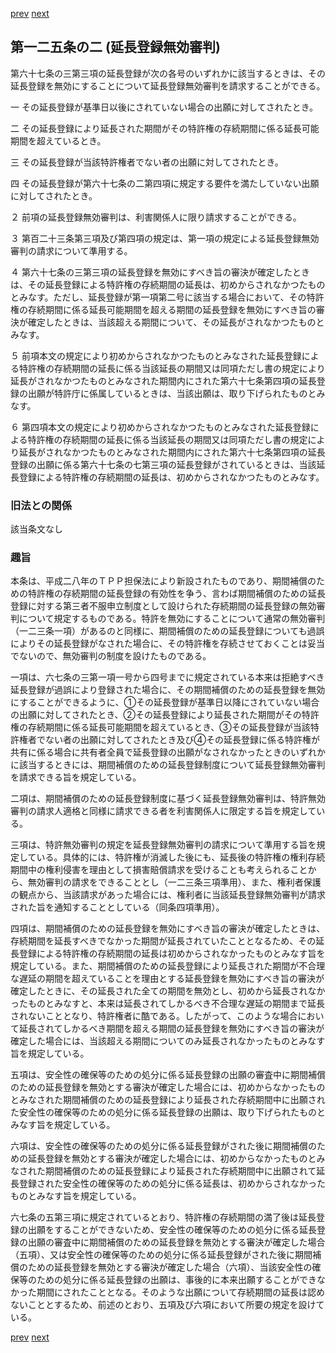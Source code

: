 [prev](/specific/markdowns/特許法/184_Mp-Ch_6-At_125.md)
[next](/specific/markdowns/特許法/186_Mp-Ch_6-At_125_3.md)
## 第一二五条の二 (延長登録無効審判)
第六十七条の三第三項の延長登録が次の各号のいずれかに該当するときは、その延長登録を無効にすることについて延長登録無効審判を請求することができる。

一 その延長登録が基準日以後にされていない場合の出願に対してされたとき。

二 その延長登録により延長された期間がその特許権の存続期間に係る延長可能期間を超えているとき。

三 その延長登録が当該特許権者でない者の出願に対してされたとき。

四 その延長登録が第六十七条の二第四項に規定する要件を満たしていない出願に対してされたとき。

２ 前項の延長登録無効審判は、利害関係人に限り請求することができる。

３ 第百二十三条第三項及び第四項の規定は、第一項の規定による延長登録無効審判の請求について準用する。

４ 第六十七条の三第三項の延長登録を無効にすべき旨の審決が確定したときは、その延長登録による特許権の存続期間の延長は、初めからされなかつたものとみなす。ただし、延長登録が第一項第二号に該当する場合において、その特許権の存続期間に係る延長可能期間を超える期間の延長登録を無効にすべき旨の審決が確定したときは、当該超える期間について、その延長がされなかつたものとみなす。

５ 前項本文の規定により初めからされなかつたものとみなされた延長登録による特許権の存続期間の延長に係る当該延長の期間又は同項ただし書の規定により延長がされなかつたものとみなされた期間内にされた第六十七条第四項の延長登録の出願が特許庁に係属しているときは、当該出願は、取り下げられたものとみなす。

６ 第四項本文の規定により初めからされなかつたものとみなされた延長登録による特許権の存続期間の延長に係る当該延長の期間又は同項ただし書の規定により延長がされなかつたものとみなされた期間内にされた第六十七条第四項の延長登録の出願に係る第六十七条の七第三項の延長登録がされているときは、当該延長登録による特許権の存続期間の延長は、初めからされなかつたものとみなす。


### 旧法との関係
該当条文なし

### 趣旨
本条は、平成二八年のＴＰＰ担保法により新設されたものであり、期間補償のための特許権の存続期間の延長登録の有効性を争う、言わば期間補償のための延長登録に対する第三者不服申立制度として設けられた存続期間の延長登録の無効審判について規定するものである。特許を無効にすることについて通常の無効審判（一二三条一項）があるのと同様に、期間補償のための延長登録についても過誤によりその延長登録がなされた場合に、その特許権を存続させておくことは妥当でないので、無効審判の制度を設けたものである。

一項は、六七条の三第一項一号から四号までに規定されている本来は拒絶すべき延長登録が過誤により登録された場合に、その期間補償のための延長登録を無効にすることができるように、①その延長登録が基準日以降にされていない場合の出願に対してされたとき、②その延長登録により延長された期間がその特許権の存続期間に係る延長可能期間を超えているとき、③その延長登録が当該特許権者でない者の出願に対してされたとき及び④その延長登録に係る特許権が共有に係る場合に共有者全員で延長登録の出願がなされなかったときのいずれかに該当するときには、期間補償のための延長登録制度について延長登録無効審判を請求できる旨を規定している。

二項は、期間補償のための延長登録制度に基づく延長登録無効審判は、特許無効審判の請求人適格と同様に請求できる者を利害関係人に限定する旨を規定している。

三項は、特許無効審判の規定を延長登録無効審判の請求について準用する旨を規定している。具体的には、特許権が消滅した後にも、延長後の特許権の権利存続期間中の権利侵害を理由として損害賠償請求を受けることも考えられることから、無効審判の請求をできることとし（一二三条三項準用）、また、権利者保護の観点から、当該請求があった場合には、権利者に当該延長登録無効審判が請求された旨を通知することとしている（同条四項準用）。

四項は、期間補償のための延長登録を無効にすべき旨の審決が確定したときは、存続期間を延長すべきでなかった期間が延長されていたこととなるため、その延長登録による特許権の存続期間の延長は初めからされなかったものとみなす旨を規定している。また、期間補償のための延長登録により延長された期間が不合理な遅延の期間を超えていることを理由とする延長登録を無効にすべき旨の審決が確定したときに、その延長された全ての期間を無効とし、初めから延長されなかったものとみなすと、本来は延長されてしかるべき不合理な遅延の期間まで延長されないこととなり、特許権者に酷である。したがって、このような場合において延長されてしかるべき期間を超える期間の延長登録を無効にすべき旨の審決が確定した場合には、当該超える期間についてのみ延長されなかったものとみなす旨を規定している。

五項は、安全性の確保等のための処分に係る延長登録の出願の審査中に期間補償のための延長登録を無効とする審決が確定した場合には、初めからなかったものとみなされた期間補償のための延長登録により延長された存続期間中に出願された安全性の確保等のための処分に係る延長登録の出願は、取り下げられたものとみなす旨を規定している。

六項は、安全性の確保等のための処分に係る延長登録がされた後に期間補償のための延長登録を無効とする審決が確定した場合には、初めからなかったものとみなされた期間補償のための延長登録により延長された存続期間中に出願されて延長登録された安全性の確保等のための処分に係る延長は、初めからされなかったものとみなす旨を規定している。

六七条の五第三項に規定されているとおり、特許権の存続期間の満了後は延長登録の出願をすることができないため、安全性の確保等のための処分に係る延長登録の出願の審査中に期間補償のための延長登録を無効とする審決が確定した場合（五項）、又は安全性の確保等のための処分に係る延長登録がされた後に期間補償のための延長登録を無効とする審決が確定した場合（六項）、当該安全性の確保等のための処分に係る延長登録の出願は、事後的に本来出願することができなかった期間にされたこととなる。そのような出願について存続期間の延長は認めないこととするため、前述のとおり、五項及び六項において所要の規定を設けている。


[prev](/specific/markdowns/特許法/184_Mp-Ch_6-At_125.md)
[next](/specific/markdowns/特許法/186_Mp-Ch_6-At_125_3.md)